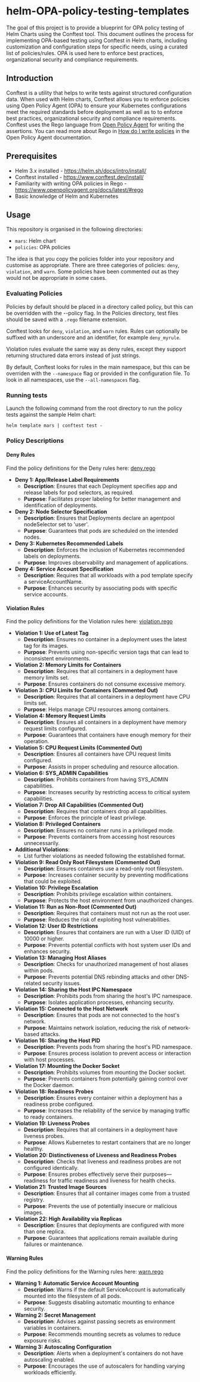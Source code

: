 # helm-OPA-policy-testing-templates

The goal of this project is to provide a blueprint for OPA policy testing of Helm Charts using the Conftest tool.
This document outlines the process for implementing OPA-based testing using Conftest in Helm charts, including customization and configuration steps for specific needs, using a curated list of policies/rules. OPA is used here to enforce best practices, organizational security and compliance requirements.


## Introduction
Conftest is a utility that helps to write tests against structured configuration data. When used with Helm charts, Conftest allows you to enforce policies using Open Policy Agent (OPA) to ensure your Kubernetes configurations meet the required standards before deployment as well as to to enforce best practices, organizational security and compliance requirements.
Conftest uses the Rego language from [Open Policy Agent](https://www.openpolicyagent.org/) for writing the assertions. You can read more about Rego in [How do I write policies](https://www.openpolicyagent.org/docs/latest/policy-language/) in the Open Policy Agent documentation.

## Prerequisites
- Helm 3.x installed - https://helm.sh/docs/intro/install/
- Conftest installed - https://www.conftest.dev/install/
- Familiarity with writing OPA policies in Rego - https://www.openpolicyagent.org/docs/latest/#rego
- Basic knowledge of Helm and Kubernetes

## Usage

This repository is organised in the following directories:

- `mars`: Helm chart
- `policies`: OPA policies

The idea is that you copy the policies folder into your repository and customise as appropriate.
There are three categories of policies: `deny`, `violation`, and `warn`.
Some policies have been commented out as they would not be appropriate in some cases.

### Evaluating Policies
Policies by default should be placed in a directory called policy, but this can be overridden with the --policy flag.
In the Policies directory, test files should be saved with a `.rego` filename extension.

Conftest looks for `deny`, `violation`, and `warn` rules. Rules can optionally be suffixed with an underscore and an identifier, for example `deny_myrule`.

Violation rules evaluate the same way as deny rules, except they support returning structured data errors instead of just strings.

By default, Conftest looks for rules in the main namespace, but this can be overriden with the `--namespace` flag or provided in the configuration file. To look in all namespaces, use the `--all-namespaces` flag.

### Running tests
Launch the following command from the root directory to run the policy tests against the sample Helm chart:

``helm template mars | conftest test -``


### Policy Descriptions

#### Deny Rules
Find the policy definitions for the Deny rules here: [deny.rego](./policies/deny.rego)
- **Deny 1: App/Release Label Requirements**
  - **Description**: Ensures that each Deployment specifies app and release labels for pod selectors, as required.
  - **Purpose**: Facilitates proper labeling for better management and identification of deployments.
- **Deny 2: Node Selector Specification**
  - **Description**: Ensures that Deployments declare an agentpool nodeSelector set to 'user'.
  - **Purpose**: Guarantees that pods are scheduled on the intended nodes.
- **Deny 3: Kubernetes Recommended Labels**
  - **Description**: Enforces the inclusion of Kubernetes recommended labels on deployments.
  - **Purpose**: Improves observability and management of applications.
- **Deny 4: Service Account Specification**
  - **Description**: Requires that all workloads with a pod template specify a serviceAccountName.
  - **Purpose**: Enhances security by associating pods with specific service accounts.

#### Violation Rules
Find the policy definitions for the Violation rules here: [violation.rego](./policies/violation.rego)
- **Violation 1: Use of Latest Tag**
  - **Description**: Ensures no container in a deployment uses the latest tag for its images.
  - **Purpose**: Prevents using non-specific version tags that can lead to inconsistent environments.
- **Violation 2: Memory Limits for Containers**
  - **Description**: Requires that all containers in a deployment have memory limits set.
  - **Purpose**: Ensures containers do not consume excessive memory.
- **Violation 3: CPU Limits for Containers (Commented Out)**
  - **Description**: Requires that all containers in a deployment have CPU limits set.
  - **Purpose**: Helps manage CPU resources among containers.
- **Violation 4: Memory Request Limits**
  - **Description**: Ensures all containers in a deployment have memory request limits configured.
  - **Purpose**: Guarantees that containers have enough memory for their operation.
- **Violation 5: CPU Request Limits (Commented Out)**
  - **Description**: Ensures all containers have CPU request limits configured.
  - **Purpose**: Assists in proper scheduling and resource allocation.
- **Violation 6: SYS_ADMIN Capabilities**
  - **Description**: Prohibits containers from having SYS_ADMIN capabilities.
  - **Purpose**: Increases security by restricting access to critical system capabilities.
- **Violation 7: Drop All Capabilities (Commented Out)**
  - **Description**: Requires that containers drop all capabilities.
  - **Purpose**: Enforces the principle of least privilege.
- **Violation 8: Privileged Containers**
  - **Description**: Ensures no container runs in a privileged mode.
  - **Purpose**: Prevents containers from accessing host resources unnecessarily.
- **Additional Violations**:
  - List further violations as needed following the established format.
- **Violation 9: Read Only Root Filesystem (Commented Out)**
  - **Description**: Ensures containers use a read-only root filesystem.
  - **Purpose**: Increases container security by preventing modifications that could be exploited.
- **Violation 10: Privilege Escalation**
  - **Description**: Prohibits privilege escalation within containers.
  - **Purpose**: Protects the host environment from unauthorized changes.
- **Violation 11: Run as Non-Root (Commented Out)**
  - **Description**: Requires that containers must not run as the root user.
  - **Purpose**: Reduces the risk of exploiting host vulnerabilities.
- **Violation 12: User ID Restrictions**
  - **Description**: Ensures that containers are run with a User ID (UID) of 10000 or higher.
  - **Purpose**: Prevents potential conflicts with host system user IDs and enhances security.
- **Violation 13: Managing Host Aliases**
  - **Description**: Checks for unauthorized management of host aliases within pods.
  - **Purpose**: Prevents potential DNS rebinding attacks and other DNS-related security issues.
- **Violation 14: Sharing the Host IPC Namespace**
  - **Description**: Prohibits pods from sharing the host's IPC namespace.
  - **Purpose**: Isolates application processes, enhancing security.
- **Violation 15: Connected to the Host Network**
  - **Description**: Ensures that pods are not connected to the host's network.
  - **Purpose**: Maintains network isolation, reducing the risk of network-based attacks.
- **Violation 16: Sharing the Host PID**
  - **Description**: Prevents pods from sharing the host's PID namespace.
  - **Purpose**: Ensures process isolation to prevent access or interaction with host processes.
- **Violation 17: Mounting the Docker Socket**
  - **Description**: Prohibits volumes from mounting the Docker socket.
  - **Purpose**: Prevents containers from potentially gaining control over the Docker daemon.
- **Violation 18: Readiness Probes**
  - **Description**: Ensures every container within a deployment has a readiness probe configured.
  - **Purpose**: Increases the reliability of the service by managing traffic to ready containers.
- **Violation 19: Liveness Probes**
  - **Description**: Requires that all containers in a deployment have liveness probes.
  - **Purpose**: Allows Kubernetes to restart containers that are no longer healthy.
- **Violation 20: Distinctiveness of Liveness and Readiness Probes**
  - **Description**: Checks that liveness and readiness probes are not configured identically.
  - **Purpose**: Ensures probes effectively serve their purposes—readiness for traffic readiness and liveness for health checks.
- **Violation 21: Trusted Image Sources**
  - **Description**: Ensures that all container images come from a trusted registry.
  - **Purpose**: Prevents the use of potentially insecure or malicious images.
- **Violation 22: High Availability via Replicas**
  - **Description**: Ensures that deployments are configured with more than one replica.
  - **Purpose**: Guarantees that applications remain available during failures or maintenance.

#### Warning Rules
Find the policy definitions for the Warning rules here: [warn.rego](./policies/warn.rego)
- **Warning 1: Automatic Service Account Mounting**
  - **Description**: Warns if the default ServiceAccount is automatically mounted into the filesystem of all pods.
  - **Purpose**: Suggests disabling automatic mounting to enhance security.
- **Warning 2: Secret Management**
  - **Description**: Advises against passing secrets as environment variables in containers.
  - **Purpose**: Recommends mounting secrets as volumes to reduce exposure risks.
- **Warning 3: Autoscaling Configuration**
  - **Description**: Alerts when a deployment's containers do not have autoscaling enabled.
  - **Purpose**: Encourages the use of autoscalers for handling varying workloads efficiently.




